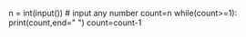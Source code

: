 n = int(input())  # input any number
count=n
while(count>=1):
    print(count,end=" ")
    count=count-1
